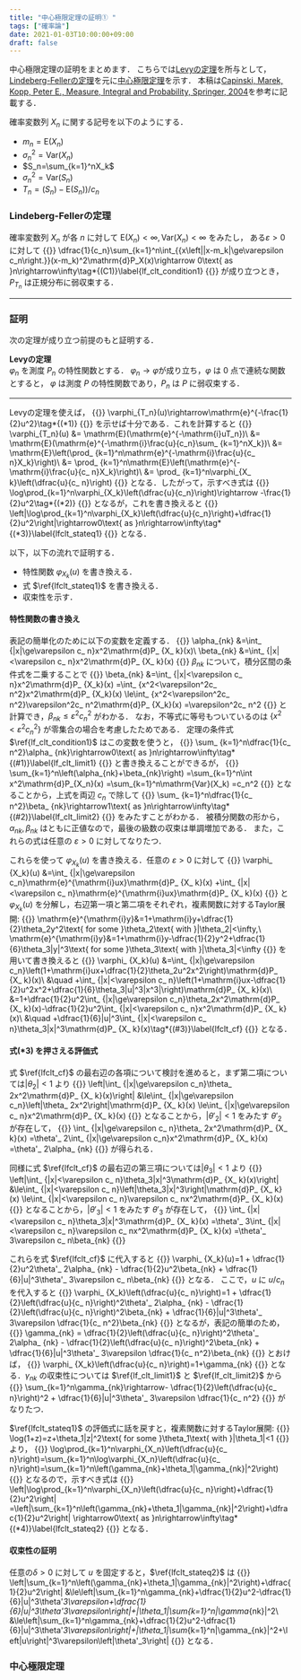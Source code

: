 ```yaml
---
title: "中心極限定理の証明① "
tags: ["確率論"]
date: 2021-01-03T10:00:00+09:00
draft: false
---
```

中心極限定理の証明をまとめます．
こちらでは[Levyの定理](https://en.wikipedia.org/wiki/L%C3%A9vy%27s_continuity_theorem)を所与として，[Lindeberg-Fellerの定理](https://en.wikipedia.org/wiki/Lindeberg%27s_condition#Feller's_theorem)を元に[中心極限定理](https://en.wikipedia.org/wiki/Central_limit_theorem#Classical_CLT)を示す．
本稿は[Capinski, Marek, Kopp, Peter E., Measure, Integral and Probability, Springer, 2004](https://www.springer.com/jp/book/9781852337810)を参考に記載する．

確率変数列 $X_n$ に関する記号を以下のようにする．
- $m_n=\mathrm{E}(X_n)$
- $\sigma^2_n=\mathrm{Var}(X_n)$
- $S_n=\sum_{k=1}^nX_k$
- $\sigma_n^2=\mathrm{Var}(S_n)$
- $T_n=(S_n)-\mathrm{E}(S_n)) / c_n$ 

### Lindeberg-Fellerの定理
確率変数列 $X_n$ が各 $n$ に対して $\mathrm{E}(X_n)<\infty, \mathrm{Var}(X_n)<\infty$ をみたし，
ある$\varepsilon>0$ に対して
{{<equation>}}
  \dfrac{1}{c_n}\sum_{k=1}^n\int_{\{x\left||x-m_k|\ge\varepsilon c_n\right.\}}(x-m_k)^2\mathrm{d}P_X(x)\rightarrow 0\text{ as }n\rightarrow\infty\tag*{(C1)}\label{lf_clt_condition1}
{{</equation>}}
が成り立つとき，$P_{T_n}$ は正規分布に弱収束する．

---


### 証明
次の定理が成り立つ前提のもと証明する．

**Levyの定理**  
$\varphi_ n$ を測度 $P_n$ の特性関数とする．
$\varphi_n\rightarrow\varphi$が成り立ち，$\varphi$ は $0$ 点で連続な関数とすると，
$\varphi$ は測度 $P$ の特性関数であり，$P_n$ は $P$ に弱収束する．

---

Levyの定理を使えば，
{{<equation>}}
  \varphi_{T_n}(u)\rightarrow\mathrm{e}^{-\frac{1}{2}u^2}\tag*{($\ast$1)}
{{</equation>}}
を示せば十分である．これを計算すると
{{<equation>}}
  \varphi_{T_n}(u)
    &= \mathrm{E}(\mathrm{e}^{-\mathrm{i}uT_n})\\
    &= \mathrm{E}(\mathrm{e}^{-\mathrm{i}\frac{u}{c_n}\sum_ {k=1}^nX_k})\\
    &= \mathrm{E}\left(\prod_ {k=1}^n\mathrm{e}^{-\mathrm{i}\frac{u}{c_ n}X_k}\right)\\
    &= \prod_ {k=1}^n\mathrm{E}\left(\mathrm{e}^{-\mathrm{i}\frac{u}{c_ n}X_k}\right)\\
    &= \prod_ {k=1}^n\varphi_{X_ k}\left(\dfrac{u}{c_ n}\right)
{{</equation>}}
となる．したがって，示すべき式は
{{<equation>}}
  \log\prod_{k=1}^n\varphi_{X_k}\left(\dfrac{u}{c_n}\right)\rightarrow -\frac{1}{2}u^2\tag*{($\ast$2)}
{{</equation>}}
となるが，これを書き換えると
{{<equation>}}
  \left|\log\prod_{k=1}^n\varphi_{X_k}\left(\dfrac{u}{c_n}\right)+\dfrac{1}{2}u^2\right|\rightarrow0\text{ as }n\rightarrow\infty\tag*{($\ast$3)}\label{lfclt_stateq1}
{{</equation>}}
となる．

以下，以下の流れで証明する．
- 特性関数 $\varphi_ {X_k}(u)$ を書き換える．
- 式 $\ref{lfclt_stateq1}$ を書き換える．
- 収束性を示す．

#### 特性関数の書き換え
表記の簡単化のために以下の変数を定義する．
{{<equation>}}
  \alpha_{nk}
    &=\int_ {|x|\ge\varepsilon c_ n}x^2\mathrm{d}P_ {X_ k}(x)\\
  \beta_{nk}
    &=\int_ {|x|<\varepsilon c_ n}x^2\mathrm{d}P_ {X_ k}(x)
{{</equation>}}
$\beta_{nk}$ について，積分区間の条件式を二乗することで
{{<equation>}}
  \beta_{nk}
    &=\int_ {|x|<\varepsilon c_ n}x^2\mathrm{d}P_ {X_k}(x)
    =\int_ {x^2<\varepsilon^2c_ n^2}x^2\mathrm{d}P_ {X_k}(x)
    \le\int_ {x^2<\varepsilon^2c_ n^2}\varepsilon^2c_ n^2\mathrm{d}P_ {X_k}(x)
    =\varepsilon^2c_ n^2
{{</equation>}}
と計算でき，$\beta_{nk}\le\varepsilon^2c_ n^2$ がわかる．
なお，不等式に等号もついているのは $\{x^2<\varepsilon^2c_ n^2\}$ が零集合の場合を考慮したためである．
定理の条件式 $\ref{lf_clt_condition1}$ はこの変数を使うと，
{{<equation>}}
  \sum_ {k=1}^n\dfrac{1}{c_ n^2}\alpha_ {nk}\rightarrow0\text{ as }n\rightarrow\infty\tag*{(#1)}\label{lf_clt_limit1}
{{</equation>}}
と書き換えることができるが，
{{<equation>}}
  \sum_{k=1}^n\left(\alpha_{nk}+\beta_{nk}\right)
    =\sum_{k=1}^n\int x^2\mathrm{d}P_{X_n}(x)
    =\sum_{k=1}^n\mathrm{Var}(X_k)
    =c_n^2
{{</equation>}}
となることから，上式を両辺 $c_n$ で除して
{{<equation>}}
  \sum_ {k=1}^n\dfrac{1}{c_ n^2}\beta_ {nk}\rightarrow1\text{ as }n\rightarrow\infty\tag*{(#2)}\label{lf_clt_limit2}
{{</equation>}}
をみたすことがわかる．
被積分関数の形から，$\alpha_{nk},\beta_{nk}$ はともに正値なので，最後の級数の収束は単調増加である．
また，これらの式は任意の $\varepsilon>0$ に対してなりたつ．

これらを使って $\varphi_ {X_k}(u)$ を書き換える．任意の $\varepsilon>0$ に対して
{{<equation>}}
  \varphi_ {X_k}(u)
    &=\int_ {|x|\ge\varepsilon c_n}\mathrm{e}^{\mathrm{i}ux}\mathrm{d}P_ {X_ k}(x)
    +\int_ {|x|<\varepsilon c_ n}\mathrm{e}^{\mathrm{i}ux}\mathrm{d}P_ {X_ k}(x)
{{</equation>}}
と $\varphi_ {X_k}(u)$ を分解し，右辺第一項と第二項をそれぞれ，複素関数に対するTaylor展開:
{{<equation>}}
  \mathrm{e}^{\mathrm{i}y}&=1+\mathrm{i}y+\dfrac{1}{2}\theta_2y^2\text{ for some }\theta_2\text{ with }|\theta_2|<\infty,\\
  \mathrm{e}^{\mathrm{i}y}&=1+\mathrm{i}y-\dfrac{1}{2}y^2+\dfrac{1}{6}\theta_3|y|^3\text{ for some }\theta_3\text{ with }|\theta_3|<\infty
{{</equation>}}
を用いて書き換えると
{{<equation>}}
  \varphi_ {X_k}(u)
    &=\int_ {|x|\ge\varepsilon c_n}\left(1+\mathrm{i}ux+\dfrac{1}{2}\theta_2u^2x^2\right)\mathrm{d}P_ {X_ k}(x)\\
    &\quad +\int_ {|x|<\varepsilon c_ n}\left(1+\mathrm{i}ux-\dfrac{1}{2}u^2x^2+\dfrac{1}{6}\theta_3|u|^3|x^3|\right)\mathrm{d}P_ {X_ k}(x)\\
    &=1+\dfrac{1}{2}u^2\int_ {|x|\ge\varepsilon c_n}\theta_2x^2\mathrm{d}P_ {X_ k}(x)-\dfrac{1}{2}u^2\int_ {|x|<\varepsilon c_ n}x^2\mathrm{d}P_ {X_ k}(x)\\
    &\quad +\dfrac{1}{6}|u|^3\int_ {|x|<\varepsilon c_ n}\theta_3|x|^3\mathrm{d}P_ {X_ k}(x)\tag*{(#3)}\label{lfclt_cf}
{{</equation>}}
となる．

#### 式(*3) を押さえる評価式
式 $\ref{lfclt_cf}$ の最右辺の各項について検討を進めると，まず第二項については$|\theta_ 2|<1$ より
{{<equation>}}
  \left|\int_ {|x|\ge\varepsilon c_n}\theta_ 2x^2\mathrm{d}P_ {X_ k}(x)\right|
    &\le\int_ {|x|\ge\varepsilon c_n}\left|\theta_ 2x^2\right|\mathrm{d}P_ {X_ k}(x)
    \le\int_ {|x|\ge\varepsilon c_ n}x^2\mathrm{d}P_ {X_ k}(x)
{{</equation>}}
となることから，$|\theta'_ 2|<1$ をみたす $\theta'_ 2$ が存在して，
{{<equation>}}
  \int_ {|x|\ge\varepsilon c_ n}\theta_ 2x^2\mathrm{d}P_ {X_ k}(x)
  =\theta'_ 2\int_ {|x|\ge\varepsilon c_n}x^2\mathrm{d}P_ {X_ k}(x)
  =\theta'_ 2\alpha_ {nk}
{{</equation>}}
が得られる．

同様に式 $\ref{lfclt_cf}$ の最右辺の第三項については$|\theta_3|<1$ より
{{<equation>}}
  \left|\int_ {|x|<\varepsilon c_ n}\theta_3|x|^3\mathrm{d}P_ {X_ k}(x)\right|
    &\le\int_ {|x|<\varepsilon c_ n}\left|\theta_3|x|^3\right|\mathrm{d}P_ {X_ k}(x)
    \le\int_ {|x|<\varepsilon c_ n}\varepsilon c_ nx^2\mathrm{d}P_ {X_ k}(x)
{{</equation>}}
となることから，$|\theta'_ 3|<1$ をみたす $\theta'_ 3$ が存在して，
{{<equation>}}
  \int_ {|x|<\varepsilon c_ n}\theta_3|x|^3\mathrm{d}P_ {X_ k}(x)
  =\theta'_ 3\int_ {|x|<\varepsilon c_ n}\varepsilon c_ nx^2\mathrm{d}P_ {X_ k}(x)
  =\theta'_ 3\varepsilon c_ n\beta_{nk}
{{</equation>}}

これらを式 $\ref{lfclt_cf}$ に代入すると
{{<equation>}}
  \varphi_ {X_k}(u)=1 + \dfrac{1}{2}u^2\theta'_ 2\alpha_ {nk} - \dfrac{1}{2}u^2\beta_{nk} + \dfrac{1}{6}|u|^3\theta'_ 3\varepsilon c_ n\beta_{nk}
{{</equation>}}
となる．
ここで，$u$ に $u/c_ n$ を代入すると
{{<equation>}}
  \varphi_ {X_k}\left(\dfrac{u}{c_ n}\right)=1 + \dfrac{1}{2}\left(\dfrac{u}{c_ n}\right)^2\theta'_ 2\alpha_ {nk} - \dfrac{1}{2}\left(\dfrac{u}{c_ n}\right)^2\beta_{nk} + \dfrac{1}{6}|u|^3\theta'_ 3\varepsilon \dfrac{1}{c_ n^2}\beta_{nk}
{{</equation>}}
となるが，表記の簡単のため，
{{<equation>}}
  \gamma_{nk} = \dfrac{1}{2}\left(\dfrac{u}{c_ n}\right)^2\theta'_ 2\alpha_ {nk} - \dfrac{1}{2}\left(\dfrac{u}{c_ n}\right)^2\beta_{nk} + \dfrac{1}{6}|u|^3\theta'_ 3\varepsilon \dfrac{1}{c_ n^2}\beta_{nk}
{{</equation>}}
とおけば，
{{<equation>}}
  \varphi_ {X_k}\left(\dfrac{u}{c_ n}\right)=1+\gamma_{nk}
{{</equation>}}
となる．$\gamma_{nk}$ の収束性については $\ref{lf_clt_limit1}$ と $\ref{lf_clt_limit2}$ から
{{<equation>}}
  \sum_{k=1}^n\gamma_{nk}\rightarrow- \dfrac{1}{2}\left(\dfrac{u}{c_ n}\right)^2 + \dfrac{1}{6}|u|^3\theta'_ 3\varepsilon \dfrac{1}{c_ n^2}
{{</equation>}}
がなりたつ．

$\ref{lfclt_stateq1}$ の評価式に話を戻すと，複素関数に対するTaylor展開:
{{<equation>}}
  \log(1+z)=z+\theta_1|z|^2\text{ for some }\theta_1\text{ with }|\theta_1|<1
{{</equation>}}
より，
{{<equation>}}
  \log\prod_{k=1}^n\varphi_{X_n}\left(\dfrac{u}{c_ n}\right)=\sum_{k=1}^n\log\varphi_{X_n}\left(\dfrac{u}{c_ n}\right)=\sum_{k=1}^n\left(\gamma_{nk}+\theta_1|\gamma_{nk}|^2\right)
{{</equation>}}
となるので，示すべき式は
{{<equation>}}
  \left|\log\prod_{k=1}^n\varphi_{X_n}\left(\dfrac{u}{c_ n}\right)+\dfrac{1}{2}u^2\right|
  =\left|\sum_{k=1}^n\left(\gamma_{nk}+\theta_1|\gamma_{nk}|^2\right)+\dfrac{1}{2}u^2\right|
  \rightarrow0\text{ as }n\rightarrow\infty\tag*{($\ast$4)}\label{lfclt_stateq2}
{{</equation>}}
となる．

#### 収束性の証明
任意の$\delta>0$ に対して $u$ を固定すると，$\ref{lfclt_stateq2}$ は
{{<equation>}}
  \left|\sum_{k=1}^n\left(\gamma_{nk}+\theta_1|\gamma_{nk}|^2\right)+\dfrac{1}{2}u^2\right|
  &\le\left|\sum_{k=1}^n\gamma_{nk}+\dfrac{1}{2}u^2-\dfrac{1}{6}|u|^3\theta'_3\varepsilon+\dfrac{1}{6}|u|^3\theta'_3\varepsilon\right|+|\theta_1|\sum_{k=1}^n|\gamma_{nk}|^2\\
  &\le\left|\sum_{k=1}^n\gamma_{nk}+\dfrac{1}{2}u^2-\dfrac{1}{6}|u|^3\theta'_3\varepsilon\right|+|\theta_1|\sum_{k=1}^n|\gamma_{nk}|^2+\left|u\right|^3\varepsilon\left|\theta'_3\right|
{{</equation>}}
となる．

### 中心極限定理
